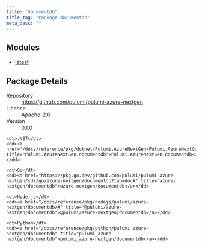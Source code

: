 ```yaml
---
title: "documentdb"
title_tag: "Package documentdb"
meta_desc: ""
---
```


<!-- WARNING: this file was generated by Pulumi Docs Generator. -->
<!-- Do not edit by hand unless you're certain you know what you are doing! -->



<h2 id="modules">Modules</h2>
<ul class="api">
    <li><a href="latest/" title="latest"><span class="symbol module"></span>latest</a></li>
</ul>

<h2 id="package-details">Package Details</h2>
<dl class="package-details">
	<dt>Repository</dt>
	<dd><a href="https://github.com/pulumi/pulumi-azure-nextgen">https://github.com/pulumi/pulumi-azure-nextgen</a></dd>
	<dt>License</dt>
	<dd>Apache-2.0</dd>
	<dt>Version</dt>
	<dd>0.1.0</dd>
</dl>



<dl class="tabular">

    <dt>.NET</dt>
    <dd><a href="/docs/reference/pkg/dotnet/Pulumi.AzureNextGen/Pulumi.AzureNextGen.documentdb.html" title="Pulumi.AzureNextGen.documentdb">Pulumi.AzureNextGen.documentdb</a></dd>

    <dt>Go</dt>
    <dd><a href="https://pkg.go.dev/github.com/pulumi/pulumi-azure-nextgen/sdk/go/azure-nextgen/documentdb?tab=doc#" title="azure-nextgen/documentdb">azure-nextgen/documentdb</a></dd>

    <dt>Node.js</dt>
    <dd><a href="/docs/reference/pkg/nodejs/pulumi/azure-nextgen/documentdb/#" title="@pulumi/azure-nextgen/documentdb">@pulumi/azure-nextgen/documentdb</a></dd>

    <dt>Python</dt>
    <dd><a href="/docs/reference/pkg/python/pulumi_azure-nextgen/documentdb" title="pulumi_azure-nextgen/documentdb">pulumi_azure-nextgen/documentdb</a></dd>

</dl>

